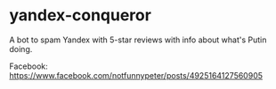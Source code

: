 # yandex-conqueror

A bot to spam Yandex with 5-star reviews with info about what's Putin doing.

Facebook: https://www.facebook.com/notfunnypeter/posts/4925164127560905 
